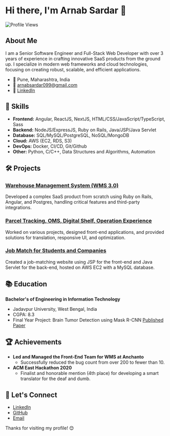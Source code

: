 # Hi there, I'm Arnab Sardar 👋

![Profile Views](https://komarev.com/ghpvc/?username=Arnab0999&color=blue)

## About Me

I am a Senior Software Engineer and Full-Stack Web Developer with over 3 years of experience in crafting innovative SaaS products from the ground up. I specialize in modern web frameworks and cloud technologies, focusing on creating robust, scalable, and efficient applications.

- 📍 Pune, Maharashtra, India
- 📧 arnabsardar099@gmail.com
- 💼 [LinkedIn](https://www.linkedin.com/in/arnab-sardar-290537190)

## 🚀 Skills

- **Frontend:** Angular, ReactJS, NextJS, HTML/CSS/JavaScript/TypeScript, Sass
- **Backend:** NodeJS/ExpressJS, Ruby on Rails, Java/JSP/Java Servlet
- **Database:** SQL/MySQL/PostgreSQL, NoSQL/MongoDB
- **Cloud:** AWS (EC2, RDS, S3)
- **DevOps:** Docker, CI/CD, Git/Github
- **Other:** Python, C/C++, Data Structures and Algorithms, Automation

## 🛠 Projects

### [Warehouse Management System (WMS 3.0)](https://github.com/Arnab0999/WMS)
Developed a complex SaaS product from scratch using Ruby on Rails, Angular, and Postgres, handling critical features and third-party integrations.

### [Parcel Tracking, OMS, Digital Shelf, Operation Experience](https://github.com/Arnab0999/ParcelTracking)
Worked on various projects, designed front-end applications, and provided solutions for translation, responsive UI, and optimization.

### [Job Match for Students and Companies](https://github.com/Arnab0999/JobMatch)
Created a job-matching website using JSP for the front-end and Java Servlet for the back-end, hosted on AWS EC2 with a MySQL database.

## 📚 Education

**Bachelor's of Engineering in Information Technology**
- Jadavpur University, West Bengal, India
- CGPA: 8.3
- Final Year Project: Brain Tumor Detection using Mask R-CNN [Published Paper](https://ijisae.org/index.php/IJISAE/article/view/2145)

## 🏆 Achievements

- **Led and Managed the Front-End Team for WMS at Anchanto**
  - Successfully reduced the bug count from over 200 to fewer than 10.
- **ACM East Hackathon 2020**
  - Finalist and honorable mention (4th place) for developing a smart translator for the deaf and dumb.


## 🔗 Let's Connect

- [LinkedIn](https://www.linkedin.com/in/arnab-sardar-290537190)
- [GitHub](https://github.com/Arnab0999)
- [Email](mailto:arnabsardar099@gmail.com)

Thanks for visiting my profile! 😊
